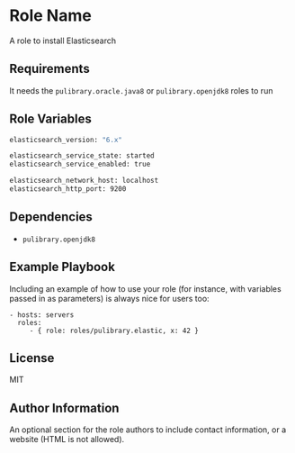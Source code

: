 Role Name
=========

A role to install Elasticsearch

Requirements
------------

It needs the `pulibrary.oracle.java8` or `pulibrary.openjdk8` roles to run

Role Variables
--------------

```bash
elasticsearch_version: "6.x"

elasticsearch_service_state: started
elasticsearch_service_enabled: true

elasticsearch_network_host: localhost
elasticsearch_http_port: 9200
```

Dependencies
------------

* `pulibrary.openjdk8`

Example Playbook
----------------

Including an example of how to use your role (for instance, with variables
passed in as parameters) is always nice for users too:

    - hosts: servers
      roles:
         - { role: roles/pulibrary.elastic, x: 42 }

License
-------

MIT

Author Information
------------------

An optional section for the role authors to include contact information, or a
website (HTML is not allowed).
